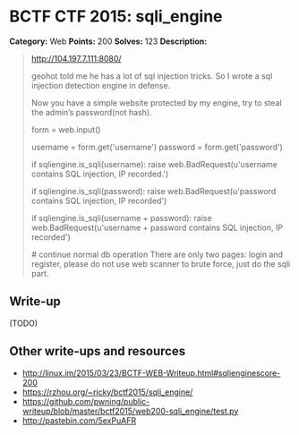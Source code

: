 # BCTF CTF 2015: sqli_engine

**Category:** Web
**Points:** 200
**Solves:** 123
**Description:** 

> http://104.197.7.111:8080/
> 
> geohot told me he has a lot of sql injection tricks. So I wrote a sql injection detection engine in defense.
> 
> Now you have a simple website protected by my engine, try to steal the admin’s password(not hash).
> 
> form = web.input()
> 
> username = form.get('username')
> password = form.get('password')
> 
> if sqliengine.is_sqli(username):
>     raise web.BadRequest(u'username contains SQL injection, IP recorded.')
> 
> if sqliengine.is_sqli(password):
>     raise web.BadRequest(u'password contains SQL injection, IP recorded')
> 
> if sqliengine.is_sqli(username + password):
>     raise web.BadRequest(u'username + password contains SQL injection, IP recorded')
> 
> \# continue normal db operation
> There are only two pages: login and register, please do not use web scanner to brute force, just do the sqli part.

## Write-up

(TODO)

## Other write-ups and resources

* <http://linux.im/2015/03/23/BCTF-WEB-Writeup.html#sqlienginescore-200>
* <https://rzhou.org/~ricky/bctf2015/sqli_engine/>
* <https://github.com/pwning/public-writeup/blob/master/bctf2015/web200-sqli_engine/test.py>
* <http://pastebin.com/5exPuAFR>